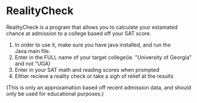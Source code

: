 # RealityCheck
RealityCheck is a program that allows you to calculate your estamated chance at admission to a college based off your SAT score. 


1. In order to use it, make sure you have java installed, and run the Java.main file.
2. Enter in the FULL name of your target college(ie. "University of Georgia" and not "UGA)
3. Enter in your SAT math and reading scores when prompted
4. Either recieve a reality check or take a sigh of relief at the results

(This is only an approxamation based off recent admission data, and should only be used for educational purposes.)
